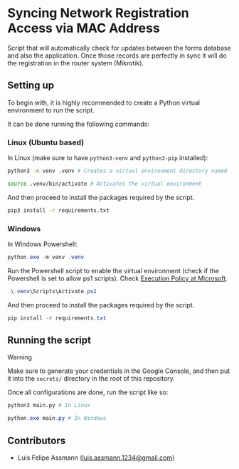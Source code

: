 # Syncing Network Registration Access via MAC Address

Script that will automatically check for updates between 
the forms database and also the application. Once those 
records are perfectly in sync it will do the registration 
in the router system (Mikrotik).

## Setting up

To begin with, it is highly recommended to create a 
Python virtual environment to run the script.

It can be done running the following commands:

### Linux (Ubuntu based)

In Linux (make sure to have `python3-venv` and `python3-pip`
installed):
```sh
python3 -m venv .venv # Creates a virtual environment directory named .venv
```

```sh
source .venv/bin/activate # Activates the virtual environment
```

And then proceed to install the packages required by 
the script.

```sh
pip3 install -r requirements.txt 
```

### Windows

In Windows Powershell:
```ps1
python.exe -m venv .venv
```

Run the Powershell script to enable the virtual environment 
(check if the Powershell is set to allow ps1 scripts).
Check [Execution Policy at Microsoft](https://learn.microsoft.com/en-us/powershell/module/microsoft.powershell.security/set-executionpolicy?view=powershell-7.4).
```ps1
.\.venv\Scripts\Activate.ps1 
```

And then proceed to install the packages required by 
the script.

```ps1
pip install -r requirements.txt 
```

## Running the script

> [!WARNING]
> 
> Make sure to generate your credentials in the Google
> Console, and then put it into the `secrets/` directory in the
> root of this repository.

Once all configurations are done, run the script like so:

```sh
python3 main.py # In Linux
```

```ps1
python.exe main.py # In Windows
```

## Contributors

- Luis Felipe Assmann (luis.assmann.1234@gmail.com)
